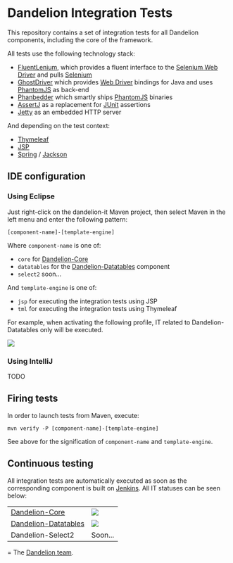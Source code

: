 Dandelion Integration Tests
========================

This repository contains a set of integration tests for all Dandelion components, including the core of the framework.

All tests use the following technology stack:

 * [FluentLenium](https://github.com/FluentLenium/FluentLenium), which provides a fluent interface to the [Selenium Web Driver](http://seleniumhq.org/docs/03_webdriver.html) and pulls [Selenium](http://docs.seleniumhq.org/) 
 * [GhostDriver](https://github.com/detro/ghostdriver) which provides [Web Driver](http://seleniumhq.org/docs/03_webdriver.html) bindings for Java and uses [PhantomJS](http://phantomjs.org/) as back-end
 * [Phanbedder](https://github.com/anthavio/phanbedder) which smartly ships [PhantomJS](http://phantomjs.org/) binaries 
 * [AssertJ](http://joel-costigliola.github.io/assertj/) as a replacement for [JUnit](http://junit.org/) assertions 
 * [Jetty](http://www.eclipse.org/jetty/) as an embedded HTTP server

And depending on the test context:

 * [Thymeleaf](http://www.thymeleaf.org/)
 * [JSP](http://www.oracle.com/technetwork/java/javaee/jsp/index.html)
 * [Spring](http://projects.spring.io/spring-framework/) / [Jackson](http://jackson.codehaus.org/)

## IDE configuration

### Using Eclipse

Just right-click on the dandelion-it Maven project, then select Maven in the left menu and enter the following pattern:

````
[component-name]-[template-engine]
````

Where `component-name` is one of:

 * `core` for [Dandelion-Core](http://dandelion.github.io/dandelion/)
 * `datatables` for the [Dandelion-Datatables](http://dandelion.github.io/datatables/) component
 * `select2` soon...

And `template-engine` is one of:

 * `jsp` for executing the integration tests using JSP
 * `tml` for executing the integration tests using Thymeleaf

For example, when activating the following profile, IT related to Dandelion-Datatables only will be executed.

<img src="https://cloud.githubusercontent.com/assets/1398586/4368757/733192f8-42f2-11e4-981a-58272683e83b.png" style="text-align:center;" />

### Using IntelliJ

TODO

## Firing tests

In order to launch tests from Maven, execute:

````
mvn verify -P [component-name]-[template-engine]
````

See above for the signification of `component-name` and `template-engine`.

## Continuous testing

All integration tests are automatically executed as soon as the corresponding component is built on [Jenkins](https://dandelion.ci.cloudbees.com). All IT statuses can be seen below:

<table>
<tr>
<td><a href="http://dandelion.github.io/dandelion/">Dandelion-Core</a></td>
<td><a href='https://dandelion.ci.cloudbees.com/job/dandelion-core-it/'><img src='https://dandelion.ci.cloudbees.com/job/dandelion-core-it/badge/icon'></a></td>
</tr>
<tr>
<td><a href="http://dandelion.github.io/datatables/">Dandelion-Datatables</a></td>
<td><a href='https://dandelion.ci.cloudbees.com/job/dandelion-datatables-it/'><img src='https://dandelion.ci.cloudbees.com/job/dandelion-datatables-it/badge/icon'></a></td>
</tr>
<tr>
<td>Dandelion-Select2</td>
<td>Soon...</td>
</tr>
</table>

=
The [Dandelion team](http://dandelion.github.io/team/).
